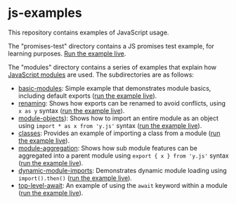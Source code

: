# js-examples

This repository contains examples of JavaScript usage.

The "promises-test" directory contains a JS promises test example, for learning purposes. [Run the example live](http://xiaoyuan0203.github.io/js-examples/promises-test/).

The "modules" directory contains a series of examples that explain how [JavaScript modules](https://developer.mozilla.org/en-US/docs/Web/JavaScript/Guide/Modules) are used. The subdirectories are as follows:

- [basic-modules](module-examples/basic-modules): Simple example that demonstrates module basics, including default exports ([run the example live](http://xiaoyuan0203.github.io/js-examples/module-examples/basic-modules)).
- [renaming](module-examples/renaming): Shows how exports can be renamed to avoid conflicts, using `x as y` syntax ([run the example live](http://xiaoyuan0203.github.io/js-examples/module-examples/renaming)).
- [module-objects](module-examples/module-objects)): Shows how to import an entire module as an object using `import * as x from 'y.js'` syntax ([run the example live](http://xiaoyuan0203.github.io/js-examples/module-examples/module-objects)).
- [classes](module-examples/classes): Provides an example of importing a class from a module ([run the example live](http://xiaoyuan0203.github.io/js-examples/module-examples/classes)).
- [module-aggregation](module-examples/module-aggregation): Shows how sub module features can be aggregated into a parent module using `export { x } from 'y.js'` syntax ([run the example live](http://xiaoyuan0203.github.io/js-examples/module-examples/module-aggregation)).
- [dynamic-module-imports](module-examples/dynamic-module-imports): Demonstrates dynamic module loading using `import().then()` ([run the example live](http://xiaoyuan0203.github.io/js-examples/module-examples/dynamic-module-imports)).
- [top-level-await](module-examples/top-level-await): An example of using the `await` keyword within a module ([run the example live](http://xiaoyuan0203.github.io/js-examples/module-examples/top-level-await)).
